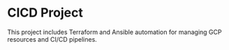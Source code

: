 # CICD Project
This project includes Terraform and Ansible automation for managing GCP resources and CI/CD pipelines.
